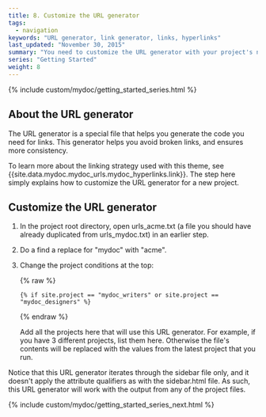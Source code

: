 ```yaml
---
title: 8. Customize the URL generator
tags: 
  - navigation
keywords: "URL generator, link generator, links, hyperlinks"
last_updated: "November 30, 2015"
summary: "You need to customize the URL generator with your project's name. This generator helps you make quick links within your content."
series: "Getting Started"
weight: 8
---
```


{% include custom/mydoc/getting_started_series.html %}

## About the URL generator

The URL generator is a special file that helps you generate the code you need for links. This generator helps you avoid broken links, and ensures more consistency.

To learn more about the linking strategy used with this theme, see {{site.data.mydoc.mydoc_urls.mydoc_hyperlinks.link}}. The step here simply explains how to customize the URL generator for a new project.

## Customize the URL generator

1. In the project root directory, open urls_acme.txt (a file you should have already duplicated from urls_mydoc.txt) in an earlier step.
2. Do a find a replace for "mydoc" with "acme".
3. Change the project conditions at the top:
	
	{% raw %}
	```
	{% if site.project == "mydoc_writers" or site.project == "mydoc_designers" %}
	```
	{% endraw %}
	
	Add all the projects here that will use this URL generator. For example, if you have 3 different projects, list them here. Otherwise the file's contents will be replaced with the values from the latest project that you run.

Notice that this URL generator iterates through the sidebar file only, and it doesn't apply the attribute qualifiers as with the sidebar.html file. As such, this URL generator will work with the output from any of the project files.

{% include custom/mydoc/getting_started_series_next.html %}